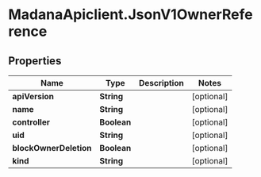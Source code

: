 # MadanaApiclient.JsonV1OwnerReference

## Properties

Name | Type | Description | Notes
------------ | ------------- | ------------- | -------------
**apiVersion** | **String** |  | [optional] 
**name** | **String** |  | [optional] 
**controller** | **Boolean** |  | [optional] 
**uid** | **String** |  | [optional] 
**blockOwnerDeletion** | **Boolean** |  | [optional] 
**kind** | **String** |  | [optional] 


